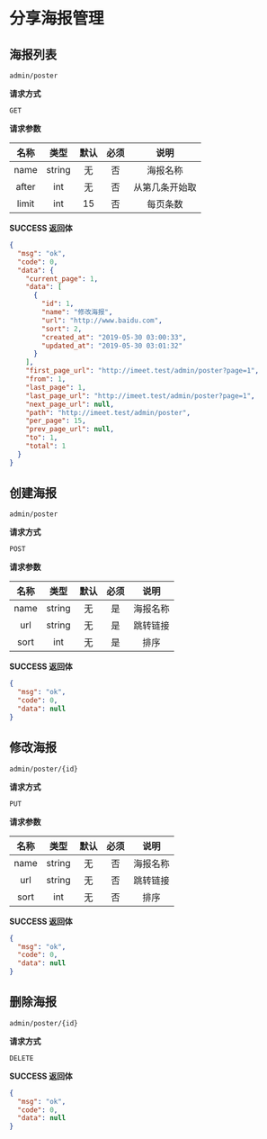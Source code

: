 # 分享海报管理

## 海报列表

`admin/poster`

**请求方式**

`GET`

**请求参数**

| 名称  |  类型  | 默认 | 必须 |      说明      |
| :---: | :----: | :--: | :--: | :------------: |
| name  | string |  无  |  否  |    海报名称    |
| after |  int   |  无  |  否  | 从第几条开始取 |
| limit |  int   |  15  |  否  |    每页条数    |

**SUCCESS 返回体**

```json
{
  "msg": "ok",
  "code": 0,
  "data": {
    "current_page": 1,
    "data": [
      {
        "id": 1,
        "name": "修改海报",
        "url": "http://www.baidu.com",
        "sort": 2,
        "created_at": "2019-05-30 03:00:33",
        "updated_at": "2019-05-30 03:01:32"
      }
    ],
    "first_page_url": "http://imeet.test/admin/poster?page=1",
    "from": 1,
    "last_page": 1,
    "last_page_url": "http://imeet.test/admin/poster?page=1",
    "next_page_url": null,
    "path": "http://imeet.test/admin/poster",
    "per_page": 15,
    "prev_page_url": null,
    "to": 1,
    "total": 1
  }
}
```

## 创建海报

`admin/poster`

**请求方式**

`POST`

**请求参数**

| 名称 |  类型  | 默认 | 必须 |   说明   |
| :--: | :----: | :--: | :--: | :------: |
| name | string |  无  |  是  | 海报名称 |
| url  | string |  无  |  是  | 跳转链接 |
| sort |  int   |  无  |  是  |   排序   |

**SUCCESS 返回体**

```json
{
  "msg": "ok",
  "code": 0,
  "data": null
}
```

## 修改海报

`admin/poster/{id}`

**请求方式**

`PUT`

**请求参数**

| 名称 |  类型  | 默认 | 必须 |   说明   |
| :--: | :----: | :--: | :--: | :------: |
| name | string |  无  |  否  | 海报名称 |
| url  | string |  无  |  否  | 跳转链接 |
| sort |  int   |  无  |  否  |   排序   |

**SUCCESS 返回体**

```json
{
  "msg": "ok",
  "code": 0,
  "data": null
}
```

## 删除海报

`admin/poster/{id}`

**请求方式**

`DELETE`

**SUCCESS 返回体**

```json
{
  "msg": "ok",
  "code": 0,
  "data": null
}
```
